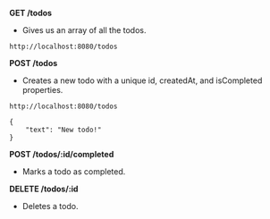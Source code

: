 **GET /todos**
- Gives us an array of all the todos.

```
http://localhost:8080/todos
```

**POST /todos**
- Creates a new todo with a unique id, createdAt, and isCompleted properties.

```
http://localhost:8080/todos
```

```
{
    "text": "New todo!"
}
```

**POST /todos/:id/completed**
- Marks a todo as completed.

**DELETE /todos/:id**
- Deletes a todo.